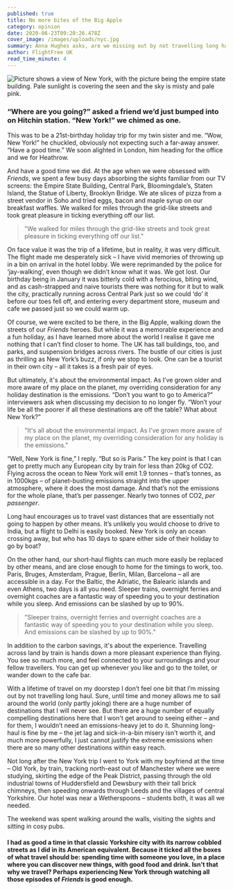 ```yaml
---
published: true
title: No more bites of the Big Apple
category: opinion
date: 2020-06-23T09:20:26.478Z
cover_image: /images/uploads/nyc.jpg
summary: Anna Hughes asks, are we missing out by not travelling long haul?
author: FlightFree UK
read_time_minute: 4
---
```

![Picture shows a view of New York, with the picture being the empire state building. Pale sunlight is covering the seen and the sky is misty and pale pink. ](/images/uploads/nyc.jpg)

### “Where are you going?” asked a friend we’d just bumped into on Hitchin station. “New York!” we chimed as one.

 This was to be a 21st-birthday holiday trip for my twin sister and me. “Wow, New York!” he chuckled, obviously not expecting such a far-away answer. “Have a good time.” We soon alighted in London, him heading for the office and we for Heathrow.

And have a good time we did. At the age when we were obsessed with *Friends*, we spent a few busy days absorbing the sights familiar from our TV screens: the Empire State Building, Central Park, Bloomingdale’s, Staten Island, the Statue of Liberty, Brooklyn Bridge. We ate slices of pizza from a street vendor in Soho and tried eggs, bacon and maple syrup on our breakfast waffles. We walked for miles through the grid-like streets and took great pleasure in ticking everything off our list.

> "We walked for miles through the grid-like streets and took great pleasure in ticking everything off our list."

On face value it was the trip of a lifetime, but in reality, it was very difficult. The flight made me desperately sick – I have vivid memories of throwing up in a bin on arrival in the hotel lobby. We were reprimanded by the police for ‘jay-walking’, even though we didn’t know what it was. We got lost. Our birthday being in January it was bitterly cold with a ferocious, biting wind, and as cash-strapped and naive tourists there was nothing for it but to walk the city, practically running across Central Park just so we could ‘do’ it before our toes fell off, and entering every department store, museum and cafe we passed just so we could warm up.

Of course, we were excited to be there, in the Big Apple, walking down the streets of our *Friends* heroes. But while it was a memorable experience and a fun holiday, as I have learned more about the world I realise it gave me nothing that I can’t find closer to home. The UK has tall buildings, too, and parks, and suspension bridges across rivers. The bustle of our cities is just as thrilling as New York’s buzz, if only we stop to look. One can be a tourist in their own city – all it takes is a fresh pair of eyes. 

But ultimately, it's about the environmental impact. As I’ve grown older and more aware of my place on the planet, my overriding consideration for any holiday destination is the emissions. “Don’t you want to go to America?” interviewers ask when discussing my decision to no longer fly. “Won’t your life be all the poorer if all these destinations are off the table? What about New York?”

> "It's all about the environmental impact. As I’ve grown more aware of my place on the planet, my overriding consideration for any holiday is the emissions."

“Well, New York is fine,” I reply. “But so is Paris.” The key point is that I can get to pretty much any European city by train for less than 20kg of CO2. Flying across the ocean to New York will emit 1.9 tonnes – that’s tonnes, as in 1000kgs – of planet-busting emissions straight into the upper atmosphere, where it does the most damage. And that’s not the emissions for the whole plane, that’s per passenger. Nearly two tonnes of CO2, *per passenger*.

Long haul encourages us to travel vast distances that are essentially not going to happen by other means. It’s unlikely you would choose to drive to India, but a flight to Delhi is easily booked. New York is only an ocean crossing away, but who has 10 days to spare either side of their holiday to go by boat?

On the other hand, our short-haul flights can much more easily be replaced by other means, and are close enough to home for the timings to work, too. Paris, Bruges, Amsterdam, Prague, Berlin, Milan, Barcelona – all are accessible in a day. For the Baltic, the Adriatic, the Balearic islands and even Athens, two days is all you need. Sleeper trains, overnight ferries and overnight coaches are a fantastic way of speeding you to your destination while you sleep. And emissions can be slashed by up to 90%.

> "Sleeper trains, overnight ferries and overnight coaches are a fantastic way of speeding you to your destination while you sleep. And emissions can be slashed by up to 90%."

In addition to the carbon savings, it's about the experience. Travelling across land by train is hands down a more pleasant experience than flying. You see so much more, and feel connected to your surroundings and your fellow travellers. You can get up whenever you like and go to the toilet, or wander down to the cafe bar. 

With a lifetime of travel on my doorstep I don’t feel one bit that I’m missing out by not travelling long haul. Sure, until time and money allows me to sail around the world (only partly joking) there are a huge number of destinations that I will never see. But there are a huge number of equally compelling destinations here that I won't get around to seeing either – and for them, I wouldn’t need an emissions-heavy jet to do it. Shunning long-haul is fine by me – the jet lag and sick-in-a-bin misery isn't worth it, and much more powerfully, I just cannot justify the extreme emissions when there are so many other destinations within easy reach.

Not long after the New York trip I went to York with my boyfriend at the time – Old York, by train, tracking north-east out of Manchester where we were studying, skirting the edge of the Peak District, passing through the old industrial towns of Huddersfield and Dewsbury with their tall brick chimneys, then speeding onwards through Leeds and the villages of central Yorkshire. Our hotel was near a Wetherspoons – students both, it was all we needed. 

The weekend was spent walking around the walls, visiting the sights and sitting in cosy pubs.

####  I had as good a time in that classic Yorkshire city with its narrow cobbled streets as I did in its American equivalent. Because it ticked all the boxes of what travel should be: spending time with someone you love, in a place where you can discover new things, with good food and drink. Isn't that why we travel? Perhaps experiencing New York through watching all those episodes of *Friends* is good enough.